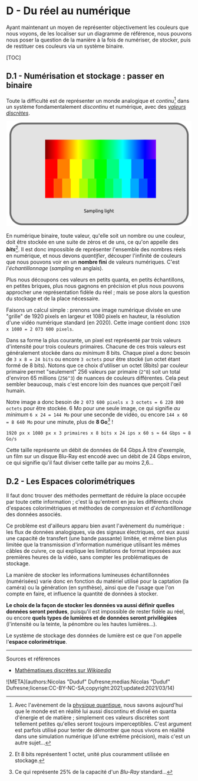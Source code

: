 # D - Du réel au numérique

Ayant maintenant un moyen de représenter objectivement les couleurs que nous voyons, de les localiser sur un diagramme de référence, nous pouvons nous poser la question de la manière à la fois de numériser, de stocker, puis de restituer ces couleurs via un système binaire.

[TOC]

## D.1 - Numérisation et stockage : passer en binaire

Toute la difficulté est de représenter un monde analogique et *continu*[^1] dans un système fondamentalement *discontinu* et numérique, avec des [*valeurs discrètes*](https://fr.wikipedia.org/wiki/Math%C3%A9matiques_discr%C3%A8tes).

![](img/sampling.png)

En numérique binaire, toute valeur, qu'elle soit un nombre ou une couleur, doit être stockée en une suite de zéros et de uns, ce qu'on appelle des ***bits***[^2]. Il est donc impossible de représenter l'ensemble des nombres réels en numérique, et nous devons *quantifier*, découper l'infinité de couleurs que nous pouvons voir en un **nombre fini** de valeurs numériques. C'est *l'échantillonnage* (*sampling* en anglais).

Plus nous découpons ces valeurs en petits quanta, en petits échantillons, en petites briques, plus nous gagnons en précision et plus nous pouvons approcher une représentation fidèle du réel ; mais se pose alors la question du stockage et de la place nécessaire.

Faisons un calcul simple : prenons une image numérique divisée en une "grille" de 1920 pixels en largeur et 1080 pixels en hauteur, la résolution d'une vidéo numérique standard (en 2020). Cette image contient donc `1920 x 1080 = 2 073 600 pixels`.

Dans sa forme la plus courante, un pixel est représenté par trois valeurs d'intensité pour trois couleurs primaires. Chacune de ces trois valeurs est généralement stockée dans *au minimum* 8 bits. Chaque pixel a donc besoin de `3 x 8 = 24 bits` ou encore `3 octets` pour être stocké (un octet étant formé de 8 bits). Notons que ce choix d'utiliser un octet (8bits) par couleur primaire permet "seulement" 256 valeurs par primaire (`2^8`) soit un total d'environ 65 millions (`256^3`) de nuances de couleurs différentes. Cela peut sembler beaucoup, mais c'est encore loin des nuances que perçoit l'œil humain.

Notre image a donc besoin de `2 073 600 pixels x 3 octets = 6 220 800 octets` pour être stockée. 6 Mo pour une seule image, ce qui signifie *au minimum* `6 x 24 = 144 Mo` pour une seconde de vidéo, ou encore `144 x 60 = 8 640 Mo` pour une minute, plus de **8 Go**[^3] !

```
1920 px x 1080 px x 3 primaires x 8 bits x 24 ips x 60 s ≈ 64 Gbps ≈ 8 Go/s
```

Cette taille représente un débit de données de 64 Gbps.À titre d'exemple, un film sur un disque Blu-Ray est encodé avec un débit de 24 Gbps environ, ce qui signifie qu'il faut diviser cette taille par au moins 2,6...

## D.2 - Les Espaces colorimétriques

Il faut donc trouver des méthodes permettant de réduire la place occupée par toute cette information ; c'est là qu'entrent en jeu les différents choix d'espaces colorimétriques et méthodes de *compression* et d'*échantillonage* des données associés.

Ce problème est d'ailleurs apparu bien avant l'avènement du numérique : les flux de données analogiques, via des signaux électriques, ont eux aussi une capacité de transfert (une bande passante) limitée, et même bien plus limitée que la transmission d'information numérique utilisant les mêmes câbles de cuivre, ce qui explique les limitations de format imposées aux premières heures de la vidéo, sans compter les problématiques de stockage.

La manière de stocker les informations lumineuses échantillonnées (numérisées) varie donc en fonction du matériel utilisé pour la captation (la caméra) ou la génération (en synthèse), ainsi que de l'usage que l'on compte en faire, et influence la quantité de données à stocker.

**Le choix de la façon de stocker les données va aussi définir quelles données seront perdues**, puisqu'il est impossible de rester fidèle au réel, ou encore **quels types de lumières et de données seront privilégiées** (l'intensité ou la teinte, la pénombre ou les hautes lumières...).

Le système de stockage des données de lumière est ce que l'on appelle l'**espace colorimétrique**.

----
Sources et références

- [Mathématiques discrètes sur *Wikipedia*](https://fr.wikipedia.org/wiki/Math%C3%A9matiques_discr%C3%A8tes)

![META](authors:Nicolas "Duduf" Dufresne;medias:Nicolas "Duduf" Dufresne;license:CC-BY-NC-SA;copyright:2021;updated:2021/03/14)

[^1]:
    Avec l'avènement de la [physique quantique](https://fr.wikipedia.org/wiki/Physique_quantique), nous savons aujourd'hui que le monde est en réalité lui aussi discontinu et divisé en quanta d'énergie et de matière ; simplement ces valeurs discrètes sont tellement petites qu'elles seront toujours imperceptibles. C'est argument est parfois utilisé pour tenter de démontrer que nous vivons en réalité dans une simulation numérique (d'une extrême précision), mais c'est un autre sujet...
[^2]:
    Et 8 bits représentent 1 octet, unité plus couramment utilisée en stockage.
[^3]:
    Ce qui représente 25% de la capacité d'un *Blu-Ray* standard...